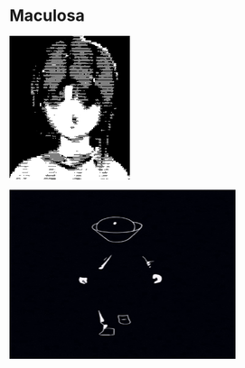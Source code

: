 # Maculosa

![MasterHead](Pics/p5.gif)


<p align="left"> <img align="left" alt="Coding" height="300" width="400"  src="Pics/p20.gif"> </p>
